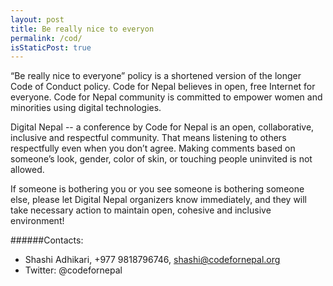 ```yaml
---
layout: post
title: Be really nice to everyon
permalink: /cod/
isStaticPost: true
---
```


“Be really nice to everyone” policy is a shortened version of the longer Code of Conduct policy. 
Code for Nepal believes in open, free Internet for everyone. Code for Nepal community is committed to empower women and minorities using digital technologies. 

Digital Nepal -- a conference by Code for Nepal is an open, collaborative, inclusive and respectful community. That means listening to others respectfully even when you don’t agree. Making comments based on someone’s look, gender, color of skin, or touching people uninvited is not allowed. 

If someone is bothering you or you see someone is bothering someone else, please let Digital Nepal organizers know immediately, and they will take necessary action to maintain open, cohesive and inclusive environment! 



######Contacts:

- Shashi Adhikari, +977 9818796746, shashi@codefornepal.org 
- Twitter: @codefornepal 

<img class="img-responsive feature-image" src="{{ site.baseurl }}/img/posts/cod.jpg" style="display:none">
